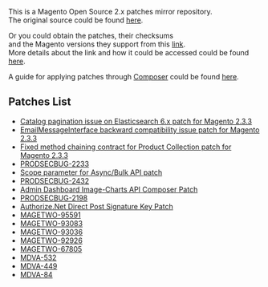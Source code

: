 This is a Magento Open Source 2.x patches mirror repository.  
The original source could be found [here](https://magento.com/tech-resources/download).

Or you could obtain the patches, their checksums  
and the Magento versions they support from this [link](https://www.magentocommerce.com/products/downloads/info/filter/type/ce-patch).  
More details about the link and how it could be accessed could be found [here](https://gist.github.com/piotrekkaminski/9bc45ec84028611d621e).

A guide for applying patches through [Composer](https://getcomposer.org/) could be found [here](https://devdocs.magento.com/guides/v2.3/comp-mgr/patching.html#applying-patches).

## Patches List

* [Catalog pagination issue on Elasticsearch 6.x patch for Magento 2.3.3](patches/Catalog-pagination-issue-on-Elasticsearch-6.x-patch-for-Magento-2.3.3)
* [EmailMessageInterface backward compatibility issue patch for Magento 2.3.3](patches/EmailMessageInterface-backward-compatibility-issue-patch-for-Magento-2.3.3)
* [Fixed method chaining contract for Product Collection patch for Magento 2.3.3](patches/Fixed-method-chaining-contract-for-Product-Collection-patch-for-Magento-2.3.3)
* [PRODSECBUG-2233](patches/PRODSECBUG-2233)
* [Scope parameter for Async/Bulk API patch](patches/Scope-parameter-Async⁄Bulk-API-patch)
* [PRODSECBUG-2432](patches/PRODSECBUG-2432)
* [Admin Dashboard Image-Charts API Composer Patch](patches/Admin-Dashboard-Image-Charts-API-Composer-Patch)
* [PRODSECBUG-2198](patches/PRODSECBUG-2198)
* [Authorize.Net Direct Post Signature Key Patch](patches/Authorizenet-Direct-Post-Signature-Key-Patch)
* [MAGETWO-95591](patches/MAGETWO-95591)
* [MAGETWO-93083](patches/MAGETWO-93083)
* [MAGETWO-93036](patches/MAGETWO-93036)
* [MAGETWO-92926](patches/MAGETWO-92926)
* [MAGETWO-67805](patches/MAGETWO-67805)
* [MDVA-532](patches/MDVA-532)
* [MDVA-449](patches/MDVA-449)
* [MDVA-84](patches/MDVA-84)
